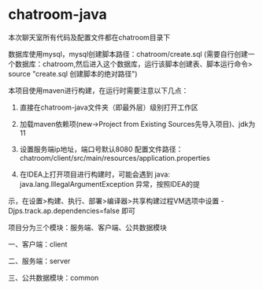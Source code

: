 # chatroom-java

本次聊天室所有代码及配置文件都在chatroom目录下

数据库使用mysql，mysql创建脚本路径：chatroom/create.sql (需要自行创建一个数据库：chatroom,然后进入这个数据库，运行该脚本创建表、脚本运行命令> source "create.sql 创建脚本的绝对路径")



本项目使用maven进行构建，在运行时需要注意以下几点：

1. 直接在chatroom-java文件夹（即最外层）级别打开工作区

2. 加载maven依赖项(new->Project from Existing Sources先导入项目)、jdk为11

3. 设置服务端ip地址，端口号默认8080 配置文件路径：chatroom/client/src/main/resources/application.properties

4. 在IDEA上打开项目进行构建时，可能会遇到 java: java.lang.IllegalArgumentException 异常，按照IDEA的提

示，在设置>构建、执行、部署>编译器>共享构建过程VM选项中设置  -Djps.track.ap.dependencies=false 即可


项目分为三个模块：服务端、客户端、公共数据模块

一、客户端：client

二、服务端：server

三、公共数据模块：common
